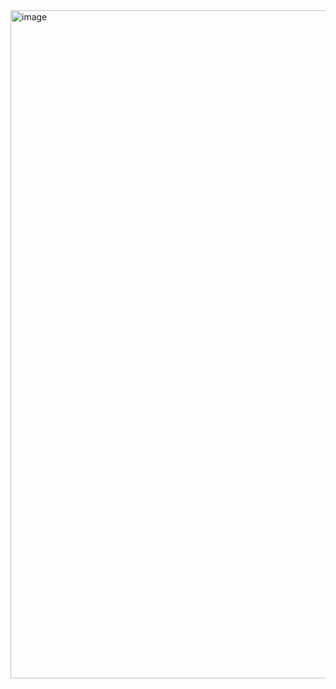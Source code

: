 <img width="1080" height="1069" alt="image" src="https://github.com/user-attachments/assets/ba25495a-75d4-472f-bd50-0ba6114f5a4d" />
